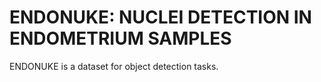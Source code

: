 # ENDONUKE: NUCLEI DETECTION IN ENDOMETRIUM SAMPLES

ENDONUKE is a dataset for object detection tasks.